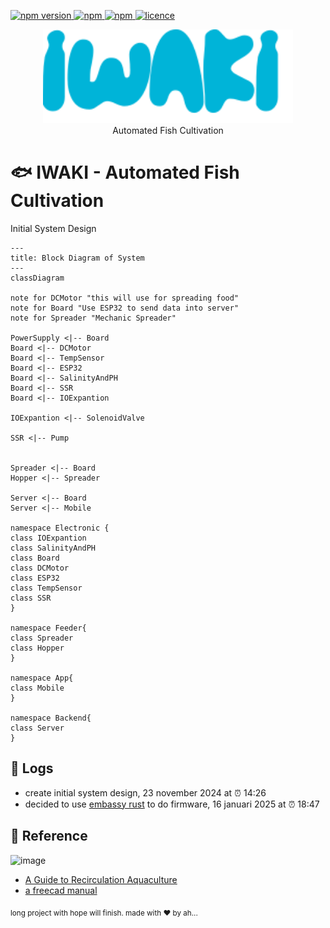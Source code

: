 <p>
  <a href="">
    <img alt="npm version" src="https://badgen.net/github/commits/ahsanu123/iwaki/">
  </a>
  <a href="">
    <img alt="npm" src="https://badgen.net/github/contributors/ahsanu123/iwaki/">
  </a>
  <a href="">
    <img alt="npm" src="https://badgen.net/github/branches/ahsanu123/iwaki/">
  </a>
  <a href="https://github.com/ahsanu123/iwaki/blob/main/LICENSE">
    <img alt="licence" src="https://badgen.net/github/license/ahsanu123/iwaki/">
  </a>
</p>

<p align="center">
  <img src="./doc/iwaki_logo.svg" style="width: 400px;  "/> <br/>
   Automated Fish Cultivation
</p>


# 🐟 IWAKI - Automated Fish Cultivation

Initial System Design 

```mermaid
---
title: Block Diagram of System
---
classDiagram

note for DCMotor "this will use for spreading food"
note for Board "Use ESP32 to send data into server"
note for Spreader "Mechanic Spreader"

PowerSupply <|-- Board 
Board <|-- DCMotor
Board <|-- TempSensor
Board <|-- ESP32
Board <|-- SalinityAndPH
Board <|-- SSR
Board <|-- IOExpantion

IOExpantion <|-- SolenoidValve

SSR <|-- Pump


Spreader <|-- Board
Hopper <|-- Spreader

Server <|-- Board
Server <|-- Mobile

namespace Electronic {
class IOExpantion
class SalinityAndPH
class Board
class DCMotor
class ESP32
class TempSensor
class SSR
}

namespace Feeder{
class Spreader
class Hopper
}

namespace App{
class Mobile
}

namespace Backend{
class Server
}

```

## 🌳 Logs
- create initial system design, 23 november 2024 at ⏰ 14:26
- decided to use [embassy rust](https://github.com/embassy-rs/embassy) to do firmware, 16 januari 2025 at ⏰ 18:47 

## 🎈 Reference 
![image](https://github.com/user-attachments/assets/c64e82f2-2251-4dd0-a8bc-d3aaa5ec4479)
- [A Guide to Recirculation Aquaculture](https://openknowledge.fao.org/server/api/core/bitstreams/a0297773-095a-4ae7-9a89-5a3bfb48abc7/content)
- [a freecad manual](https://www.freecad.org/manual/a-freecad-manual.pdf)

<sub>long project with hope will finish. made with ♥️ by ah...</sub>
